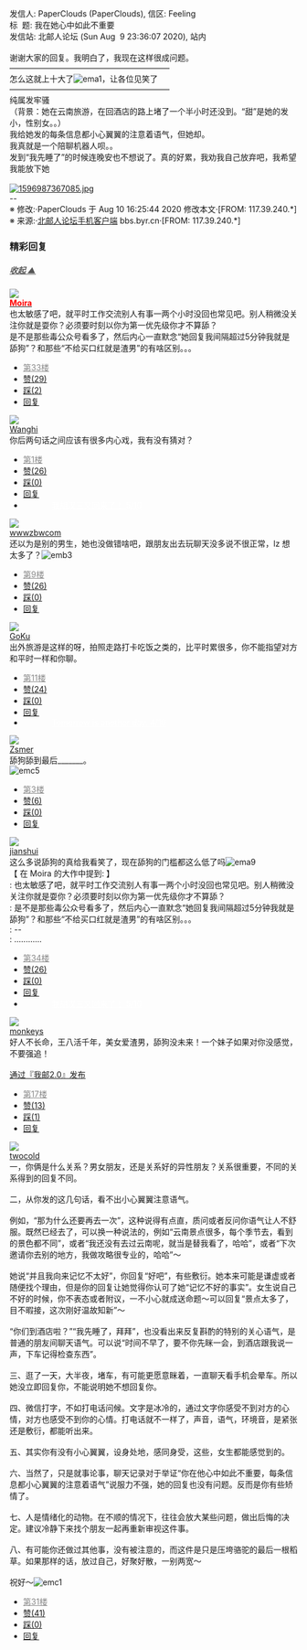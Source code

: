 <div class="a-content-wrap">发信人: PaperClouds (PaperClouds), 信区: Feeling<br>标&nbsp;&nbsp;题: 我在她心中如此不重要<br>发信站: 北邮人论坛 (Sun Aug&nbsp;&nbsp;9 23:36:07 2020), 站内<br><br>谢谢大家的回复。我明白了，我现在这样很成问题。<br>————————————————————<br>怎么这就上十大了<img src="/img/ubb/ema/1.gif" alt="ema1" style="display:inline;border-style:none">，让各位见笑了<br>————————————————————<br>纯属发牢骚<br>（背景：她在云南旅游，在回酒店的路上堵了一个半小时还没到。“甜”是她的发小，性别女。。）<br>我给她发的每条信息都小心翼翼的注意着语气，但她却。<br>我真就是一个陪聊机器人呗。。<br>发到“我先睡了”的时候连晚安也不想说了。真的好累，我劝我自己放弃吧，我希望我能放下她<br><br><a target="_blank" href="https://bbs.byr.cn/att/Feeling/0/3152799/796"><img border="0" title="1596987367085.jpg" src="https://bbs.byr.cn/att/Feeling/0/3152799/796" alt="1596987367085.jpg" class="resizeable"></a><br>--<br><font class="f006">※ 修改:·PaperClouds 于 Aug 10 16:25:44 2020 修改本文·[FROM: 117.39.240.*]</font><font class="f000"><br></font><font class="f000"></font><font class="f007">※ 来源:·<a target="_blank" href="http://developers.byr.cn/mobile">北邮人论坛手机客户端</a> bbs.byr.cn·[FROM: 117.39.240.*]</font><font class="f000"><br></font><div id="nice_view" class="corner" style="margin:0;display:block"><div class="a-nice-comment-divline"><h3><span>精彩回复</span></h3><h5><a class="a-func-toggle" style="color:#555;" href="#">收起 ▲</a></h5></div><div class="a-nice-comment"><div class="a-nice-comment-item"><a class="a-nice-comment-face" href="/user/query/Moira"><img src="https://bbs.byr.cn/uploadFace/M/Moira.5479.gif"></a><div class="a-nice-comment-cell"><div class="a-nice-comment-id"><a href="/user/query/Moira"><strong style="color:red;">Moira</strong></a></div><div class="a-nice-comment-content">也太敏感了吧，就平时工作交流别人有事一两个小时没回也常见吧。别人稍微没关注你就是耍你？必须要时刻以你为第一优先级你才不算舔？<br>是不是那些毒公众号看多了，然后内心一直默念“她回复我间隔超过5分钟我就是舔狗”？和那些“不给买口红就是渣男”的有啥区别。。。</div><div><ul class="a-func a-nice-comment-func"><li><a class="a-nice-comment-floor" style="color:#888;" title="点击跳转" href="/article/Feeling/3152799?s=3152858">第33楼</a></li><li><a href="/article/Feeling/ajax_voteup/3152858.json" class="a-func-like" id="like_list3152858"><samp class="ico-pos-zaninactive" id="icon_like_list3152858"></samp>赞(29)</a></li><li><a href="/article/Feeling/ajax_votedown/3152858.json" id="listCai3152858" class="a-func-cai"><samp class="ico-pos-caiinactive" id="icon_list_cai3152858"></samp>踩(2)</a></li><li><samp class="ico-pos-reply"></samp><a href="/article/Feeling/post/3152858" class="a-post">回复</a></li></ul></div></div></div><div class="a-nice-comment-item"><a class="a-nice-comment-face" href="/user/query/Wanghi"><img src="https://bbs.byr.cn/uploadFace/W/Wanghi.3791.jpg"></a><div class="a-nice-comment-cell"><div class="a-nice-comment-id"><a href="/user/query/Wanghi">Wanghi</a></div><div class="a-nice-comment-content">你后两句话之间应该有很多内心戏，我有没有猜对？</div><div><ul class="a-func a-nice-comment-func"><li><a class="a-nice-comment-floor" style="color:#888;" title="点击跳转" href="/article/Feeling/3152799?s=3152800">第1楼</a></li><li><a href="/article/Feeling/ajax_voteup/3152800.json" class="a-func-like" id="like_list3152800"><samp class="ico-pos-zaninactive" id="icon_like_list3152800"></samp>赞(26)</a></li><li><a href="/article/Feeling/ajax_votedown/3152800.json" id="listCai3152800" class="a-func-cai"><samp class="ico-pos-caiinactive" id="icon_list_cai3152800"></samp>踩(0)</a></li><li><samp class="ico-pos-reply"></samp><a href="/article/Feeling/post/3152800" class="a-post">回复</a></li><li><a href="#" style="color:white;margin:0px 50px;">我胡汉三又回来了！ 5/10</a></li></ul></div></div></div><div class="a-nice-comment-item"><a class="a-nice-comment-face" href="/user/query/wwwzbwcom"><img src="https://bbs.byr.cn/img/face_default_m.jpg"></a><div class="a-nice-comment-cell"><div class="a-nice-comment-id"><a href="/user/query/wwwzbwcom">wwwzbwcom</a></div><div class="a-nice-comment-content">还以为是别的男生，她也没做错啥吧，跟朋友出去玩聊天没多说不很正常，lz 想太多了？<img src="/img/ubb/emb/3.gif" alt="emb3" style="display:inline;border-style:none"></div><div><ul class="a-func a-nice-comment-func"><li><a class="a-nice-comment-floor" style="color:#888;" title="点击跳转" href="/article/Feeling/3152799?s=3152818">第9楼</a></li><li><a href="/article/Feeling/ajax_voteup/3152818.json" class="a-func-like" id="like_list3152818"><samp class="ico-pos-zaninactive" id="icon_like_list3152818"></samp>赞(26)</a></li><li><a href="/article/Feeling/ajax_votedown/3152818.json" id="listCai3152818" class="a-func-cai"><samp class="ico-pos-caiinactive" id="icon_list_cai3152818"></samp>踩(0)</a></li><li><samp class="ico-pos-reply"></samp><a href="/article/Feeling/post/3152818" class="a-post">回复</a></li></ul></div></div></div><div class="a-nice-comment-item"><a class="a-nice-comment-face" href="/user/query/GoKu"><img src="https://bbs.byr.cn/uploadFace/G/GoKu.6341.jpg"></a><div class="a-nice-comment-cell"><div class="a-nice-comment-id"><a href="/user/query/GoKu">GoKu</a></div><div class="a-nice-comment-content">出外旅游是这样的呀，拍照走路打卡吃饭之类的，比平时累很多，你不能指望对方和平时一样和你聊。</div><div><ul class="a-func a-nice-comment-func"><li><a class="a-nice-comment-floor" style="color:#888;" title="点击跳转" href="/article/Feeling/3152799?s=3152827">第11楼</a></li><li><a href="/article/Feeling/ajax_voteup/3152827.json" class="a-func-like" id="like_list3152827"><samp class="ico-pos-zaninactive" id="icon_like_list3152827"></samp>赞(24)</a></li><li><a href="/article/Feeling/ajax_votedown/3152827.json" id="listCai3152827" class="a-func-cai"><samp class="ico-pos-caiinactive" id="icon_list_cai3152827"></samp>踩(0)</a></li><li><samp class="ico-pos-reply"></samp><a href="/article/Feeling/post/3152827" class="a-post">回复</a></li><li><a href="#" style="color:white;margin:0px 50px;">Tomorrow is another day. 4/10</a></li></ul></div></div></div><div class="a-nice-comment-item"><a class="a-nice-comment-face" href="/user/query/Zsmer"><img src="https://bbs.byr.cn/uploadFace/Z/Zsmer.9197.jpg"></a><div class="a-nice-comment-cell"><div class="a-nice-comment-id"><a href="/user/query/Zsmer">Zsmer</a></div><div class="a-nice-comment-content">舔狗舔到最后_______。<br><img src="/img/ubb/emc/5.gif" alt="emc5" style="display:inline;border-style:none"></div><div><ul class="a-func a-nice-comment-func"><li><a class="a-nice-comment-floor" style="color:#888;" title="点击跳转" href="/article/Feeling/3152799?s=3152802">第3楼</a></li><li><a href="/article/Feeling/ajax_voteup/3152802.json" class="a-func-like" id="like_list3152802"><samp class="ico-pos-zaninactive" id="icon_like_list3152802"></samp>赞(6)</a></li><li><a href="/article/Feeling/ajax_votedown/3152802.json" id="listCai3152802" class="a-func-cai"><samp class="ico-pos-caiinactive" id="icon_list_cai3152802"></samp>踩(0)</a></li><li><samp class="ico-pos-reply"></samp><a href="/article/Feeling/post/3152802" class="a-post">回复</a></li></ul></div></div></div><div class="a-nice-comment-item"><a class="a-nice-comment-face" href="/user/query/jianshui"><img src="https://bbs.byr.cn/img/face_default_m.jpg"></a><div class="a-nice-comment-cell"><div class="a-nice-comment-id"><a href="/user/query/jianshui">jianshui</a></div><div class="a-nice-comment-content">这么多说舔狗的真给我看笑了，现在舔狗的门槛都这么低了吗<img src="/img/ubb/ema/9.gif" alt="ema9" style="display:inline;border-style:none"><br>【 在 Moira 的大作中提到: 】<br>: 也太敏感了吧，就平时工作交流别人有事一两个小时没回也常见吧。别人稍微没关注你就是耍你？必须要时刻以你为第一优先级你才不算舔？<br>: 是不是那些毒公众号看多了，然后内心一直默念“她回复我间隔超过5分钟我就是舔狗”？和那些“不给买口红就是渣男”的有啥区别。。。<br>: --<br>: ............</div><div><ul class="a-func a-nice-comment-func"><li><a class="a-nice-comment-floor" style="color:#888;" title="点击跳转" href="/article/Feeling/3152799?s=3152860">第34楼</a></li><li><a href="/article/Feeling/ajax_voteup/3152860.json" class="a-func-like" id="like_list3152860"><samp class="ico-pos-zaninactive" id="icon_like_list3152860"></samp>赞(26)</a></li><li><a href="/article/Feeling/ajax_votedown/3152860.json" id="listCai3152860" class="a-func-cai"><samp class="ico-pos-caiinactive" id="icon_list_cai3152860"></samp>踩(0)</a></li><li><samp class="ico-pos-reply"></samp><a href="/article/Feeling/post/3152860" class="a-post">回复</a></li><li><a href="#" style="color:white;margin:0px 50px;">我胡汉三又回来了！ 5/10</a></li></ul></div></div></div><div class="a-nice-comment-item"><a class="a-nice-comment-face" href="/user/query/monkeys"><img src="https://bbs.byr.cn/img/face_default_m.jpg"></a><div class="a-nice-comment-cell"><div class="a-nice-comment-id"><a href="/user/query/monkeys">monkeys</a></div><div class="a-nice-comment-content">好人不长命，王八活千年，美女爱渣男，舔狗没未来！一个妹子如果对你没感觉，不要强追！<br><br><a target="_blank" href="http://iwoyou.duapp.com">通过『我邮2.0』发布</a></div><div><ul class="a-func a-nice-comment-func"><li><a class="a-nice-comment-floor" style="color:#888;" title="点击跳转" href="/article/Feeling/3152799?s=3152839">第17楼</a></li><li><a href="/article/Feeling/ajax_voteup/3152839.json" class="a-func-like" id="like_list3152839"><samp class="ico-pos-zaninactive" id="icon_like_list3152839"></samp>赞(13)</a></li><li><a href="/article/Feeling/ajax_votedown/3152839.json" id="listCai3152839" class="a-func-cai"><samp class="ico-pos-caiinactive" id="icon_list_cai3152839"></samp>踩(1)</a></li><li><samp class="ico-pos-reply"></samp><a href="/article/Feeling/post/3152839" class="a-post">回复</a></li></ul></div></div></div><div class="a-nice-comment-item"><a class="a-nice-comment-face" href="/user/query/twocold"><img src="https://bbs.byr.cn/uploadFace/T/twocold.9821.jpg"></a><div class="a-nice-comment-cell"><div class="a-nice-comment-id"><a href="/user/query/twocold">twocold</a></div><div class="a-nice-comment-content">一，你俩是什么关系？男女朋友，还是关系好的异性朋友？关系很重要，不同的关系得到的回复不同。<br><br>二，从你发的这几句话，看不出小心翼翼注意语气。<br><br>例如，“那为什么还要再去一次”，这种说得有点直，质问或者反问你语气让人不舒服。既然已经去了，可以换一种说法的，例如“云南景点很多，每个季节去，看到的景色都不同”，或者“我还没有去过云南呢，就当是替我看了，哈哈”，或者“下次邀请你去别的地方，我做攻略很专业的，哈哈”～<br><br>她说“并且我向来记忆不太好”，你回复“好吧”，有些敷衍。她本来可能是谦虚或者随便找个理由，但是你的回复让她觉得你认可了她“记忆不好的事实”。女生说自己不好的时候，你不表态或者附议，一不小心就成送命题～可以回复“景点太多了，目不暇接，这次刚好温故知新”～<br><br>“你们到酒店啦？”“我先睡了，拜拜”，也没看出来反复斟酌的特别的关心语气，是普通的朋友间聊天语气。可以说“时间不早了，要不你先眯一会，到酒店跟我说一声，下车记得检查东西”。<br><br>三、逛了一天，大半夜，堵车，有可能更愿意眯着，一直聊天看手机会晕车。所以她没立即回复你，不能说明她不想回复你。<br><br>四、微信打字，不如打电话问候。文字是冰冷的，通过文字你感受不到对方的心情，对方也感受不到你的心情。打电话就不一样了，声音，语气，环境音，是紧张还是敷衍，都能听出来。<br><br>五、其实你有没有小心翼翼，设身处地，感同身受，这些，女生都能感觉到的。<br><br>六、当然了，只是就事论事，聊天记录对于举证“你在他心中如此不重要，每条信息都小心翼翼的注意着语气”说服力不强，她的回复也没有问题。反而是你有些矫情了。<br><br>七、人是情绪化的动物。在不顺的情况下，往往会放大某些问题，做出后悔的决定。建议冷静下来找个朋友一起再重新审视这件事。<br><br>八、有可能你还做过其他事，没有被注意的，而这件是只是压垮骆驼的最后一根稻草。如果那样的话，放过自己，好聚好散，一别两宽～<br><br>祝好～<img src="/img/ubb/emc/1.gif" alt="emc1" style="display:inline;border-style:none"></div><div><ul class="a-func a-nice-comment-func"><li><a class="a-nice-comment-floor" style="color:#888;" title="点击跳转" href="/article/Feeling/3152799?s=3152856">第31楼</a></li><li><a href="/article/Feeling/ajax_voteup/3152856.json" class="a-func-like" id="like_list3152856"><samp class="ico-pos-zaninactive" id="icon_like_list3152856"></samp>赞(41)</a></li><li><a href="/article/Feeling/ajax_votedown/3152856.json" id="listCai3152856" class="a-func-cai"><samp class="ico-pos-caiinactive" id="icon_list_cai3152856"></samp>踩(0)</a></li><li><samp class="ico-pos-reply"></samp><a href="/article/Feeling/post/3152856" class="a-post">回复</a></li></ul></div></div></div></div></div><!--成就解锁：彩蛋2号获得！输入魂斗罗秘籍可解锁彩蛋3号。hint： IE 0=A  1=B--来自bbs.byr.cn----></div>